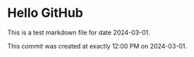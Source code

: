 # Hello GitHub
This is a test markdown file for date 2024-03-01.

This commit was created at exactly 12:00 PM on 2024-03-01.
